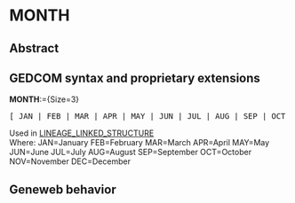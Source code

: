 ﻿<!-- licence GPL V2, cf https://github.com/TitiFix/geneweb -->
# MONTH
## Abstract

## GEDCOM syntax and proprietary extensions

**MONTH**:={Size=3}
<pre>
[ JAN | FEB | MAR | APR | MAY | JUN | JUL | AUG | SEP | OCT | NOV | DEC ]
</pre>
Used in <a href=Ged.LINEAGE_LINKED_STRUCTURE.md>LINEAGE_LINKED_STRUCTURE</a><br />
Where:
JAN=January
FEB=February
MAR=March
APR=April
MAY=May
JUN=June
JUL=July
AUG=August
SEP=September
OCT=October
NOV=November
DEC=December

## Geneweb behavior


